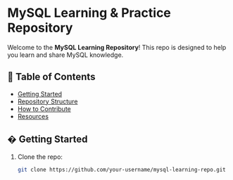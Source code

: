 # MySQL Learning & Practice Repository  

Welcome to the **MySQL Learning Repository**! This repo is designed to help you learn and share MySQL knowledge.  

## 📌 Table of Contents  
- [Getting Started](#getting-started)  
- [Repository Structure](#repository-structure)  
- [How to Contribute](#how-to-contribute)  
- [Resources](#resources)  

## � Getting Started  
1. Clone the repo:  
   ```sh  
   git clone https://github.com/your-username/mysql-learning-repo.git  
